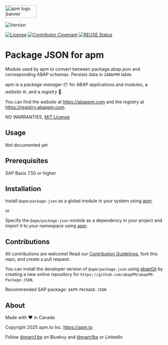 <picture>
  <img width="100" height="40" alt="apm logo banner" src="https://github.com/abapPM/abapPM/blob/main/img/apm_banner.png?raw=true&ver=1.0.0">
</picture>

![Version](https://img.shields.io/endpoint?url=https://shield.abappm.com/github/abapPM/abapPM-Package-JSON/src/zif_package-json.intf.abap/c_version&label=Version&color=blue)

[![License](https://img.shields.io/github/license/abapPM/abapPM-Package-JSON?label=License&color=success)](https://github.com/abapPM/abapPM-Package-JSON/blob/main/LICENSE)
[![Contributor Covenant](https://img.shields.io/badge/Contributor%20Covenant-2.1-4baaaa.svg?color=success)](https://github.com/abapPM/.github/blob/main/CODE_OF_CONDUCT.md)
[![REUSE Status](https://api.reuse.software/badge/github.com/abapPM/abapPM-Package-JSON)](https://api.reuse.software/info/github.com/abapPM/abapPM-Package-JSON)

# Package JSON for apm

Module used by apm to convert between package.abap.json and corresponding ABAP schemas. Persists data in `ZABAPPM` table.

apm is a *package manager* 📦 for ABAP applications and modules, a *website* 🌐, and a *registry* 📑.

You can find the *website* at https://abappm.com and the *registry* at https://registry.abappm.com.

NO WARRANTIES, [MIT License](https://github.com/abapPM/abapPM-Package-JSON/blob/main/LICENSE)

## Usage

Not documented yet

## Prerequisites

SAP Basis 7.50 or higher

## Installation

Install `@apm/package-json` as a global module in your system using [apm](https://abappm.com).

or

Specify the `@apm/package-json` module as a dependency in your project and import it to your namespace using [apm](https://abappm.com).

## Contributions

All contributions are welcome! Read our [Contribution Guidelines](https://github.com/abapPM/abapPM-Package-JSON/blob/main/CONTRIBUTING.md), fork this repo, and create a pull request.

You can install the developer version of `@apm/package-json` using [abapGit](https://github.com/abapGit/abapGit) by creating a new online repository for `https://github.com/abapPM/abapPM-Package-JSON`.

Recommended SAP package: `$APM-PACKAGE-JSON`

## About

Made with ❤ in Canada

Copyright 2025 apm.to Inc. <https://apm.to>

Follow [@marcf.be](https://bsky.app/profile/marcf.be) on Blueksy and [@marcfbe](https://linkedin.com/in/marcfbe) or LinkedIn
